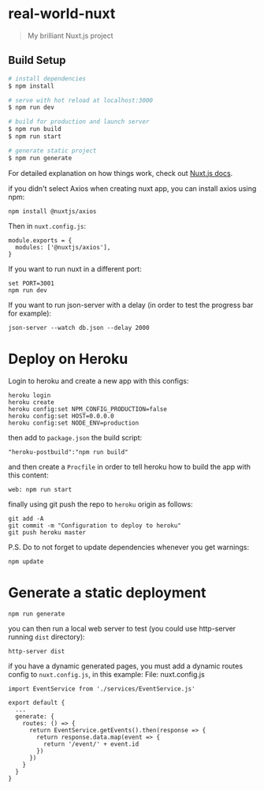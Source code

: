 # real-world-nuxt

> My brilliant Nuxt.js project

## Build Setup

``` bash
# install dependencies
$ npm install

# serve with hot reload at localhost:3000
$ npm run dev

# build for production and launch server
$ npm run build
$ npm run start

# generate static project
$ npm run generate
```

For detailed explanation on how things work, check out [Nuxt.js docs](https://nuxtjs.org).

if you didn't select Axios when creating nuxt app, you can install axios using npm:
```
npm install @nuxtjs/axios
```
Then in `nuxt.config.js`:
```
module.exports = {
  modules: ['@nuxtjs/axios'],
}
```

If you want to run nuxt in a different port:
```
set PORT=3001
npm run dev
```
If you want to run json-server with a delay (in order to test the progress bar for example):
```
json-server --watch db.json --delay 2000
```
# Deploy on Heroku

Login to heroku and create a new app with this configs:
```
heroku login
heroku create
heroku config:set NPM_CONFIG_PRODUCTION=false
heroku config:set HOST=0.0.0.0
heroku config:set NODE_ENV=production
```
then add to `package.json` the build script:
```
"heroku-postbuild":"npm run build"
```
and then create a `Procfile` in order to tell heroku how to build the app with this content:
```
web: npm run start
```
finally using git push the repo to `heroku` origin as follows:
```
git add -A
git commit -m "Configuration to deploy to heroku"
git push heroku master
```

P.S. Do to not forget to update dependencies whenever you get warnings:
```
npm update
```

# Generate a static deployment

```
npm run generate
```
you can then run a local web server to test (you could use http-server running `dist` directory):
```
http-server dist
```

if you have a dynamic generated pages, you must add a dynamic routes config to `nuxt.config.js`, in this example:
File: nuxt.config.js
```
import EventService from './services/EventService.js'

export default {
  ...
  generate: {
    routes: () => {
      return EventService.getEvents().then(response => {
        return response.data.map(event => {
          return '/event/' + event.id
        })
      })
    }
  }  
}
```
